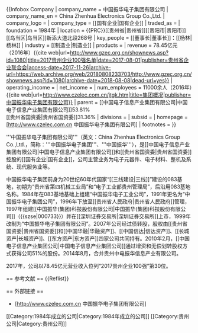 {{Infobox Company 
| company_name     = 中国振华电子集团有限公司
| company_name_en  = China Zhenhua Electronics Group Co.,Ltd.
| company_logo     = 
| company_type     = [[国有企业|国有企业]]
| traded_as        = 
| foundation       = 1984年
| location         = {{PRC}}[[贵州省|贵州省]][[贵阳市|贵阳市]][[乌当区|乌当区]]新添大道北段268号
| key_people       = [[董事长|董事长]]：[[杨林|杨林]]
| industry         = [[制造业|制造业]]
| products         = 
| revenue          = 78.45亿元（2016年）<ref name=gzbq>{{cite web|url=http://www.gzec.org.cn/shownews.asp?id=1080|title=2017贵州企业100强名单|date=2017-08-01|publisher=贵州省企业联合会|access-date=2017-11-26|archive-url=https://web.archive.org/web/20180808233703/http://www.gzec.org.cn/shownews.asp?id=1080|archive-date=2018-08-08|dead-url=yes}}</ref>
| operating_income = 
| net_income       = 
| num_employees    = 11000余人（2016年）<ref name=jtgk>{{cite web|url=http://www.czelec.com.cn/jtgk.htm|title=集团概况|publisher=中国振华电子集团有限公司}}</ref>
| parent           = [[中国电子信息产业集团有限公司|中国电子信息产业集团有限公司]]53.81%<br />[[贵州省国资委|贵州省国资委]]31.36%
| divisions        = 
| subsid           = 
| homepage         = [http://www.czelec.com.cn 中国振华电子集团有限公司]
| footnotes        = 
}}

'''中国振华电子集团有限公司'''（英文：China Zhenhua Electronics Group Co.,Ltd.，简称：'''中国振华电子集团'''、'''中国振华'''），是[[中国电子信息产业集团有限公司|中国电子信息产业集团有限公司]]和[[贵州省国资委|贵州省国资委]]控股的[[国有企业|国有企业]]，公司主营业务为电子元器件、电子材料、整机及系统、现代服务业等。

中国振华电子集团前身为20世纪60年代国家“[[三线建设|三线]]”建设的083基地，初期为“贵州省第四机械工业局”和“电子工业部贵州管理局”，后沿用083基地名称。1984年在083基地基础上组建“中国振华电子工业公司”，1991年更名为“中国振华电子集团公司”，1996年下放至[[贵州省人民政府|贵州省人民政府]]管理，1997年组建[[中国振华(集团)科技股份有限公司|中国振华(集团)科技股份有限公司]]（{{szse|000733}}）并在[[深圳证券交易所|深圳证券交易所]]上市，1999年改制为“中国振华电子集团有限公司”。2007年公司经过债转股，股权由[[贵州省国资委|贵州省国资委]]和[[中国华融|华融资产]]、[[中国信达|信达资产]]、[[长城资产|长城资产]]、[[东方资产|东方资产]]四家公司共同持有。2010年2月，[[中国电子信息产业集团公司|中国电子信息产业集团公司]]通过增资和无偿划转股权方式获得公司51%的股份。2014年8月，合并贵州中电振华信息产业有限公司。<ref name=jtgk/>

2017年，公司以78.45亿元营业收入位列“2017贵州企业100强”第30位<ref name=jtgk/>。

== 参考文献 ==
{{Reflist}}

== 外部链接 ==
* [http://www.czelec.com.cn 中国振华电子集团有限公司]

[[Category:1984年成立的公司|Category:1984年成立的公司]]
[[Category:贵州公司|Category:贵州公司]]